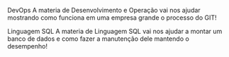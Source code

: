 DevOps
A materia de Desenvolvimento e Operação vai nos ajudar mostrando como funciona em uma empresa grande o processo do GIT!

Linguagem SQL 
A materia de Linguagem SQL vai nos ajudar a montar um banco de dados e como fazer a manutenção dele mantendo o desempenho!
